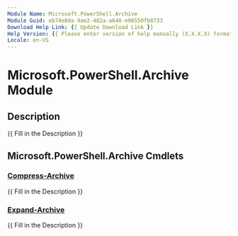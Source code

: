 ```yaml
---
Module Name: Microsoft.PowerShell.Archive
Module Guid: eb74e8da-9ae2-482a-a648-e96550fb8733
Download Help Link: {{ Update Download Link }}
Help Version: {{ Please enter version of help manually (X.X.X.X) format }}
Locale: en-US
---
```


# Microsoft.PowerShell.Archive Module
## Description
{{ Fill in the Description }}

## Microsoft.PowerShell.Archive Cmdlets
### [Compress-Archive](Compress-Archive.md)
{{ Fill in the Description }}

### [Expand-Archive](Expand-Archive.md)
{{ Fill in the Description }}

